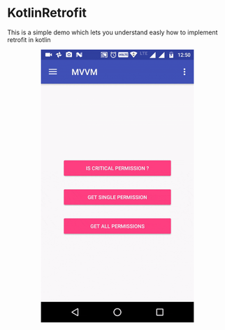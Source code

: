 # KotlinRetrofit


This is a simple demo which lets you understand easly how to implement retrofit in kotlin

<p align="center">
  <img src="https://github.com/amitrai98/MVVM/blob/master/runtime.gif" width="350"/>
</p>

